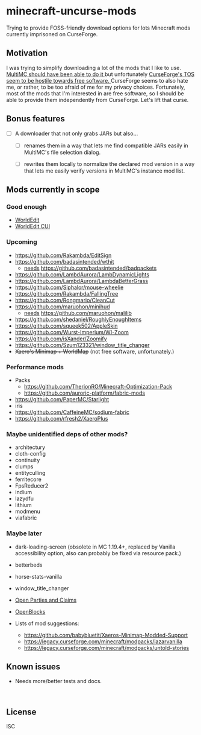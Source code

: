 ﻿
<!--#echo json="package.json" key="name" underline="=" -->
minecraft-uncurse-mods
======================
<!--/#echo -->

<!--#echo json="package.json" key="description" -->
Trying to provide FOSS-friendly download options for lots Minecraft mods
currently imprisoned on CurseForge.
<!--/#echo -->



Motivation
----------

I was trying to simplify downloading a lot of the mods that I like to use.
[MultiMC should have been able to do it
](https://github.com/MultiMC/Launcher/issues/5134)
but unfortunately
[CurseForge's TOS seem to be hostile towards free software.
](https://github.com/MultiMC/Launcher/issues/4762)
CurseForge seems to also hate me, or rather, to be too afraid of me
for my privacy choices.
Fortunately, most of the mods that I'm interested in are free software,
so I should be able to provide them independently from CurseForge.
Let's lift that curse.



Bonus features
--------------

* [ ] A downloader that not only grabs JARs but also…
  * [ ] renames them in a way that lets me find compatible JARs easily in
        MultiMC's file selection dialog.
  * [ ] rewrites them locally to normalize the declared mod version in a way
        that lets me easily verify versions in MultiMC's instance mod list.



Mods currently in scope
-----------------------

### Good enough

* [WorldEdit](known_mods/worldedit/)
* [WorldEdit CUI](known_mods/worldeditcui/)

### Upcoming

* https://github.com/Rakambda/EditSign
* https://github.com/badasintended/wthit
  * [needs](https://github.com/badasintended/wthit/blob/4cafc52a34d1726ec324ff393c9b6f197c7a96d0/docs/plugin/getting_started.md?plain=1#L22)
    https://github.com/badasintended/badpackets
* https://github.com/LambdAurora/LambDynamicLights
* https://github.com/LambdAurora/LambdaBetterGrass
* https://github.com/Siphalor/mouse-wheelie
* https://github.com/Rakambda/FallingTree
* https://github.com/Rongmario/CleanCut
* https://github.com/maruohon/minihud
  * [needs](https://github.com/maruohon/minihud/blob/b6e5d670fe6a2dd5ef86d964830b12beed5686ae/README.md?plain=1#L18)
    https://github.com/maruohon/malilib
* https://github.com/shedaniel/RoughlyEnoughItems
* https://github.com/squeek502/AppleSkin
* https://github.com/Wurst-Imperium/WI-Zoom
* https://github.com/isXander/Zoomify
* https://github.com/Szum123321/window_title_changer
* <del>Xaero's Minimap + WorldMap</del> (not free software, unfortunately.)


### Performance mods

* Packs
  * https://github.com/TherionRO/Minecraft-Optimization-Pack
  * https://github.com/auroric-platform/fabric-mods
* https://github.com/PaperMC/Starlight
* iris
* https://github.com/CaffeineMC/sodium-fabric
* https://github.com/rfresh2/XaeroPlus


### Maybe unidentified deps of other mods?
* architectury
* cloth-config
* continuity
* clumps
* entityculling
* ferritecore
* FpsReducer2
* indium
* lazydfu
* lithium
* modmenu
* viafabric


### Maybe later
* dark-loading-screen (obsolete in MC 1.19.4+, replaced by Vanilla
  accessibility option, also can probably be fixed via resource pack.)
* betterbeds
* horse-stats-vanilla
* window_title_changer
* [Open Parties and Claims](https://github.com/thexaero/open-parties-and-claims)
* [OpenBlocks](https://github.com/OpenMods/OpenBlocks)

* Lists of mod suggestions:
  * https://github.com/babybluetit/Xaeros-Minimap-Modded-Support
  * https://legacy.curseforge.com/minecraft/modpacks/lazarvanilla
  * https://legacy.curseforge.com/minecraft/modpacks/untold-stories






<!--#toc stop="scan" -->



Known issues
------------

* Needs more/better tests and docs.




&nbsp;


License
-------
<!--#echo json="package.json" key=".license" -->
ISC
<!--/#echo -->
